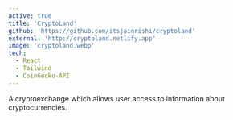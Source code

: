 ```yaml
---
active: true
title: 'CryptoLand'
github: 'https://github.com/itsjainrishi/cryptoland'
external: 'http://cryptoland.netlify.app'
image: 'cryptoland.webp'
tech:
  - React
  - Tailwind
  - CoinGecko-API
---
```


A cryptoexchange which allows user access to information about cryptocurrencies.